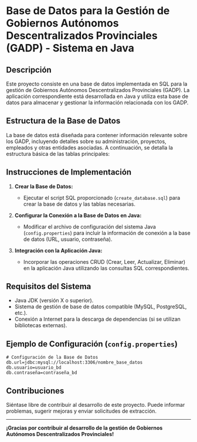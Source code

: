 # Base de Datos para la Gestión de Gobiernos Autónomos Descentralizados Provinciales (GADP) - Sistema en Java

## Descripción

Este proyecto consiste en una base de datos implementada en SQL para la gestión de Gobiernos Autónomos Descentralizados Provinciales (GADP). La aplicación correspondiente está desarrollada en Java y utiliza esta base de datos para almacenar y gestionar la información relacionada con los GADP.

## Estructura de la Base de Datos

La base de datos está diseñada para contener información relevante sobre los GADP, incluyendo detalles sobre su administración, proyectos, empleados y otras entidades asociadas. A continuación, se detalla la estructura básica de las tablas principales:

## Instrucciones de Implementación

1. **Crear la Base de Datos:**
   - Ejecutar el script SQL proporcionado (`create_database.sql`) para crear la base de datos y las tablas necesarias.

2. **Configurar la Conexión a la Base de Datos en Java:**
   - Modificar el archivo de configuración del sistema Java (`config.properties`) para incluir la información de conexión a la base de datos (URL, usuario, contraseña).

3. **Integración con la Aplicación Java:**
   - Incorporar las operaciones CRUD (Crear, Leer, Actualizar, Eliminar) en la aplicación Java utilizando las consultas SQL correspondientes.

## Requisitos del Sistema

- Java JDK (versión X o superior).
- Sistema de gestión de base de datos compatible (MySQL, PostgreSQL, etc.).
- Conexión a Internet para la descarga de dependencias (si se utilizan bibliotecas externas).

## Ejemplo de Configuración (`config.properties`)

```properties
# Configuración de la Base de Datos
db.url=jdbc:mysql://localhost:3306/nombre_base_datos
db.usuario=usuario_bd
db.contraseña=contraseña_bd
```

## Contribuciones

Siéntase libre de contribuir al desarrollo de este proyecto. Puede informar problemas, sugerir mejoras y enviar solicitudes de extracción.

---

**¡Gracias por contribuir al desarrollo de la gestión de Gobiernos Autónomos Descentralizados Provinciales!**
